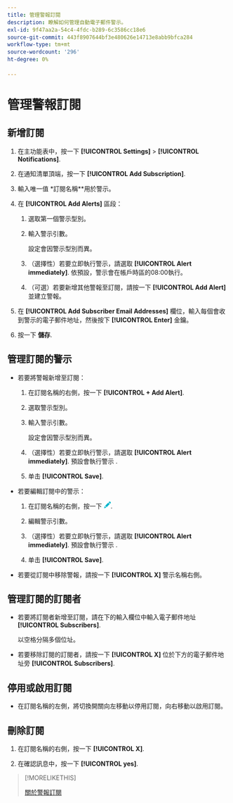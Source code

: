 ```yaml
---
title: 管理警報訂閱
description: 瞭解如何管理自動電子郵件警示。
exl-id: 9f47aa2a-54c4-4fdc-b289-6c3586cc18e6
source-git-commit: 443f8907644bf3e480626e14713e8abb9bfca284
workflow-type: tm+mt
source-wordcount: '296'
ht-degree: 0%

---
```


# 管理警報訂閱

## 新增訂閱

1. 在主功能表中，按一下 **[!UICONTROL Settings]** > **[!UICONTROL Notifications]**.

1. 在通知清單頂端，按一下 **[!UICONTROL Add Subscription]**.

1. 輸入唯一值 *訂閱名稱**用於警示。

1. 在 **[!UICONTROL Add Alerts]** 區段：

   1. 選取第一個警示型別。

   1. 輸入警示引數。

      設定會因警示型別而異。

   1. （選擇性）若要立即執行警示，請選取 **[!UICONTROL Alert immediately]**. 依預設，警示會在帳戶時區的08:00執行。

   1. （可選）若要新增其他警報至訂閱，請按一下 **[!UICONTROL Add Alert]** 並建立警報。

1. 在 **[!UICONTROL Add Subscriber Email Addresses]** 欄位，輸入每個會收到警示的電子郵件地址，然後按下 **[!UICONTROL Enter]** 金鑰。

1. 按一下 **儲存**.

## 管理訂閱的警示

* 若要將警報新增至訂閱：

   1. 在訂閱名稱的右側，按一下 **[!UICONTROL + Add Alert]**.

   1. 選取警示型別。

   1. 輸入警示引數。

      設定會因警示型別而異。

   1. （選擇性）若要立即執行警示，請選取 **[!UICONTROL Alert immediately]**. 預設會執行警示 <!-- at what time? -->.

   1. 单击 **[!UICONTROL Save]**.

* 若要編輯訂閱中的警示：

   1. 在訂閱名稱的右側，按一下 ![編輯](/help/dsp/assets/edit.png).

   1. 編輯警示引數。

   1. （選擇性）若要立即執行警示，請選取 **[!UICONTROL Alert immediately]**. 預設會執行警示 <!-- at what time? -->.

   1. 单击 **[!UICONTROL Save]**.

* 若要從訂閱中移除警報，請按一下 **[!UICONTROL X]** 警示名稱右側。

## 管理訂閱的訂閱者

* 若要將訂閱者新增至訂閱，請在下的輸入欄位中輸入電子郵件地址 **[!UICONTROL Subscribers]**.

   以空格分隔多個位址。

* 若要移除訂閱的訂閱者，請按一下 **[!UICONTROL X]** 位於下方的電子郵件地址旁 **[!UICONTROL Subscribers]**.

## 停用或啟用訂閱

* 在訂閱名稱的左側，將切換開關向左移動以停用訂閱，向右移動以啟用訂閱。

## 刪除訂閱

1. 在訂閱名稱的右側，按一下 **[!UICONTROL X]**.

1. 在確認訊息中，按一下 **[!UICONTROL yes]**.

>[!MORELIKETHIS]
>
>[關於警報訂閱](alerts-about.md)
